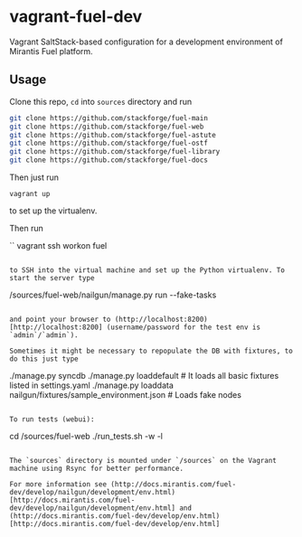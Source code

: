 vagrant-fuel-dev
================

Vagrant SaltStack-based configuration for a development environment of Mirantis Fuel platform.

## Usage

Clone this repo, `cd` into `sources` directory and run

```bash
git clone https://github.com/stackforge/fuel-main
git clone https://github.com/stackforge/fuel-web
git clone https://github.com/stackforge/fuel-astute
git clone https://github.com/stackforge/fuel-ostf
git clone https://github.com/stackforge/fuel-library
git clone https://github.com/stackforge/fuel-docs
```

Then just run

```
vagrant up
```

to set up the virtualenv.

Then run

``
vagrant ssh
workon fuel
```

to SSH into the virtual machine and set up the Python virtualenv. To start the server type

```
/sources/fuel-web/nailgun/manage.py run --fake-tasks
```

and point your browser to (http://localhost:8200)[http://localhost:8200] (username/password for the test env is `admin`/`admin`).

Sometimes it might be necessary to repopulate the DB with fixtures, to do this just type

```
./manage.py syncdb
./manage.py loaddefault # It loads all basic fixtures listed in settings.yaml
./manage.py loaddata nailgun/fixtures/sample_environment.json  # Loads fake nodes
```

To run tests (webui):
```
cd /sources/fuel-web
./run_tests.sh -w -l
```

The `sources` directory is mounted under `/sources` on the Vagrant machine using Rsync for better performance.

For more information see (http://docs.mirantis.com/fuel-dev/develop/nailgun/development/env.html)[http://docs.mirantis.com/fuel-dev/develop/nailgun/development/env.html] and (http://docs.mirantis.com/fuel-dev/develop/env.html)[http://docs.mirantis.com/fuel-dev/develop/env.html]
